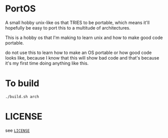 # PortOS
A small hobby unix-like os that TRIES to be portable, which means it'll hopefully be easy to port this to a multitude of architectures. 

This is a hobby os that I'm making to learn unix and how to make good code portable. 

do not use this to learn how to make an OS portable or how good code looks like, because I know that this will show bad code and that's because it's my first time doing anything like this.

# To build
```
./build.sh arch
```

# LICENSE 
see [`LICENSE`](./LICENSE)
